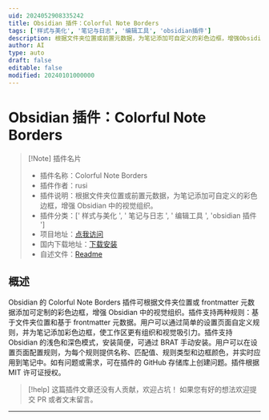 ```yaml
---
uid: 2024052908335242
title: Obsidian 插件：Colorful Note Borders
tags: ['样式与美化', '笔记与日志', '编辑工具', 'obsidian插件']
description: 根据文件夹位置或前置元数据，为笔记添加可自定义的彩色边框，增强Obsidian中的视觉组织。
author: AI
type: auto
draft: false
editable: false
modified: 20240101000000
---
```


# Obsidian 插件：Colorful Note Borders

> [!Note] 插件名片
> - 插件名称：Colorful Note Borders
> - 插件作者：rusi
> - 插件说明：根据文件夹位置或前置元数据，为笔记添加可自定义的彩色边框，增强 Obsidian 中的视觉组织。
> - 插件分类：[' 样式与美化 ', ' 笔记与日志 ', ' 编辑工具 ', 'obsidian 插件 ']
> - 项目地址：[点我访问](https://github.com/rusi/obsidian-colorful-note-borders)
> - 国内下载地址：[下载安装](https://pkmer.cn/products/plugin/pluginMarket/?colorful-note-borders)
> - 自述文件：[Readme](https://ghproxy.net/https://raw.githubusercontent.com/rusi/obsidian-colorful-note-borders/master/README.md)

## 概述

Obsidian 的 Colorful Note Borders 插件可根据文件夹位置或 frontmatter 元数据添加可定制的彩色边框，增强 Obsidian 中的视觉组织。插件支持两种规则：基于文件夹位置和基于 frontmatter 元数据。用户可以通过简单的设置页面自定义规则，并为笔记添加彩色边框，使工作区更有组织和视觉吸引力。插件支持 Obsidian 的浅色和深色模式，安装简便，可通过 BRAT 手动安装。用户可以在设置页面配置规则，为每个规则提供名称、匹配值、规则类型和边框颜色，并实时应用到笔记中。如有问题或需求，可在插件的 GitHub 存储库上创建问题。插件根据 MIT 许可证授权。

> [!help]
> 这篇插件文章还没有人贡献，欢迎占坑！
> 如果您有好的想法欢迎提交 PR 或者文末留言。

---



